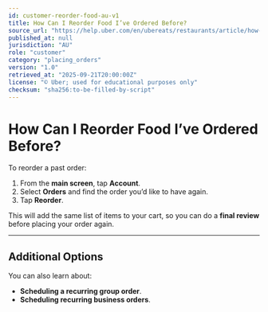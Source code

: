 ```yaml
---
id: customer-reorder-food-au-v1
title: How Can I Reorder Food I’ve Ordered Before?
source_url: "https://help.uber.com/en/ubereats/restaurants/article/how-can-i-reorder-food-that-ive-ordered-before?nodeId=012e1e38-acdf-4022-989c-4d3921999e21"
published_at: null
jurisdiction: "AU"
role: "customer"
category: "placing_orders"
version: "1.0"
retrieved_at: "2025-09-21T20:00:00Z"
license: "© Uber; used for educational purposes only"
checksum: "sha256:to-be-filled-by-script"
---
```


# How Can I Reorder Food I’ve Ordered Before?

To reorder a past order:  
1. From the **main screen**, tap **Account**.  
2. Select **Orders** and find the order you’d like to have again.  
3. Tap **Reorder**.  

This will add the same list of items to your cart, so you can do a **final review** before placing your order again.  

---

## Additional Options
You can also learn about:  
- **Scheduling a recurring group order**.  
- **Scheduling recurring business orders**.  
